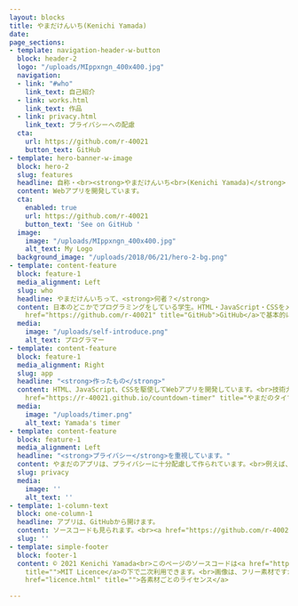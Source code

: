 ```yaml
---
layout: blocks
title: やまだけんいち(Kenichi Yamada)
date: 
page_sections:
- template: navigation-header-w-button
  block: header-2
  logo: "/uploads/MIppxngn_400x400.jpg"
  navigation:
  - link: "#who"
    link_text: 自己紹介
  - link: works.html
    link_text: 作品
  - link: privacy.html
    link_text: プライバシーへの配慮
  cta:
    url: https://github.com/r-40021
    button_text: GitHub
- template: hero-banner-w-image
  block: hero-2
  slug: features
  headline: 自称・<br><strong>やまだけんいち<br>(Kenichi Yamada)</strong>
  content: Webアプリを開発しています。
  cta:
    enabled: true
    url: https://github.com/r-40021
    button_text: 'See on GitHub '
  image:
    image: "/uploads/MIppxngn_400x400.jpg"
    alt_text: My Logo
  background_image: "/uploads/2018/06/21/hero-2-bg.png"
- template: content-feature
  block: feature-1
  media_alignment: Left
  slug: who
  headline: やまだけんいちって、<strong>何者？</strong>
  content: 日本のどこかでプログラミングをしている学生。HTML・JavaScript・CSSをメインに使っていますが、Pythonも少しならできます。<br>真面目なものを作って公開したり、ネタ物を作ってお蔵入りにしたり、結構色々やっています。<br>「オープンソース」という仕組みが好きなので、僕が作るプログラムは<a
    href="https://github.com/r-40021" title="GitHub">GitHub</a>で基本的に公開しています。汚いコードですが...<br>技術力は大したことないですが、使いやすいものを作っていきたいです。
  media:
    image: "/uploads/self-introduce.png"
    alt_text: プログラマー
- template: content-feature
  block: feature-1
  media_alignment: Right
  slug: app
  headline: "<strong>作ったもの</strong>"
  content: HTML、JavaScript、CSSを駆使してWebアプリを開発しています。<br>技術力はそれほど高くはありませんが、「使いやすさ」に重点を置いています。<br>画像は、私が最初に作ったアプリ「<a
    href="https://r-40021.github.io/countdown-timer" title="やまだのタイマー">やまだのタイマー</a>」<br>目覚まし時計とタイマーのいいとこ取りをしました。<br><br>友達からも何かと高評価。嬉しいですが、この高評価がプレッシャーになっています(笑)
  media:
    image: "/uploads/timer.png"
    alt_text: Yamada's timer
- template: content-feature
  block: feature-1
  media_alignment: Left
  headline: "<strong>プライバシー</strong>を重視しています。"
  content: やまだのアプリは、プライバシーに十分配慮して作られています。<br>例えば、やまだのタイマーでは設定時刻やアラーム音の設定を、すべて端末の中で処理するようにプログラムされています。<br>このように、端末の中で処理できるものは、極力端末の中で処理するようにしています。<br>インターネットを介してサーバーに何かを送信すると、その分リスクが増えます。しかし、端末の中に情報を保存しておけば、ユーザーはデータをいつでも確認でき、好きなときに一瞬で削除できます。
  slug: privacy
  media:
    image: ''
    alt_text: ''
- template: 1-column-text
  block: one-column-1
  headline: アプリは、GitHubから開けます。
  content: ソースコードも見られます。<br><a href="https://github.com/r-40021" title="">GitHub</a>
  slug: ''
- template: simple-footer
  block: footer-1
  content: © 2021 Kenichi Yamada<br>このページのソースコードは<a href="https://github.com/r-40021/r-40021.github.io/blob/master/LICENSE"
    title="">MIT Licence</a>の下で二次利用できます。<br>画像は、フリー素材ですが作者が公表しているライセンスを遵守する必要があります。→<a
    href="licence.html" title="">各素材ごとのライセンス</a>

---
```

